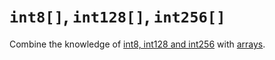 # `int8[]`, `int128[]`, `int256[]`

Combine the knowledge of [int8, int128 and int256](4-2-2-int8-int128-int256.md) with [arrays](4-2-11-uint8%5B%5D-uint128%5B%5D-uint256%5B%5D.md).